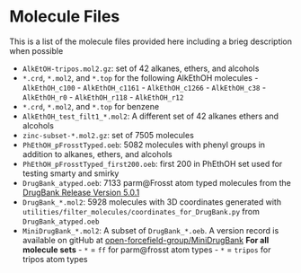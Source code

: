 # Molecule Files

This is a list of the molecule files provided here
including a brieg description when possible

* `AlkEtOH-tripos.mol2.gz`: set of 42 alkanes, ethers, and alcohols
* `*.crd`, `*.mol2`, and `*.top` for the following AlkEthOH molecules
        - `AlkEthOH_c100`
        - `AlkEthOH_c1161`
        - `AlkEthOH_c1266`
        - `AlkEthOH_c38`
        - `AlkEthOH_r0`
        - `AlkEthOH_r118`
        - `AlkEthOH_r12`
* `*.crd`, `*.mol2`, and `*.top` for benzene
* `AlkEthOH_test_filt1_*.mol2`: A different set of 42 alkanes ethers and alcohols
* `zinc-subset-*.mol2.gz`: set of 7505 molecules
* `PhEthOH_pFrosstTyped.oeb`: 5082 molecules with phenyl groups in addition to alkanes, ethers, and alcohols
* `PhEthOH_pFrosstTyped_first200.oeb`: first 200 in PhEthOH set used for testing smarty and smirky
* `DrugBank_atyped.oeb`: 7133 parm@Frosst atom typed molecules from the [DrugBank Release Version 5.0.1](http://www.drugbank.ca/releases/latest)
* `DrugBank_*.mol2`: 5928 molecules with 3D coordinates generated with `utilities/filter_molecules/coordinates_for_DrugBank.py` from `DrugBank_atyped.oeb` 
* `MiniDrugBank_*.mol2`: A subset of `DrugBank_*.oeb`. A version record is available on gitHub at [open-forcefield-group/MiniDrugBank](https://github.com/open-forcefield-group/MiniDrugBank) 
**For all molecule sets**
        - `*` = `ff` for parm@frosst atom types 
        - `*` = `tripos` for tripos atom types 
          
